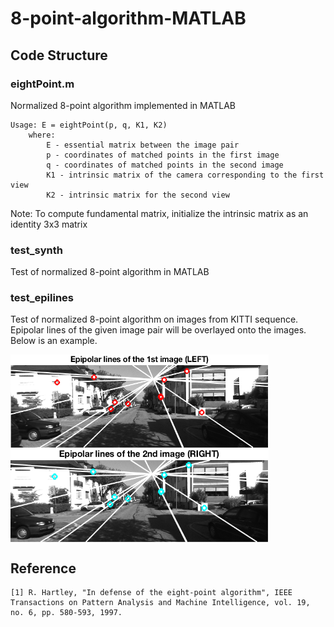 # 8-point-algorithm-MATLAB

## Code Structure

### eightPoint.m
Normalized 8-point algorithm implemented in MATLAB

	Usage: E = eightPoint(p, q, K1, K2)
		where:
			E - essential matrix between the image pair
			p - coordinates of matched points in the first image
			q - coordinates of matched points in the second image
			K1 - intrinsic matrix of the camera corresponding to the first view
			K2 - intrinsic matrix for the second view
			
Note: To compute fundamental matrix, initialize the intrinsic matrix as an identity 3x3 matrix
	  
### test_synth
Test of normalized 8-point algorithm in MATLAB

### test_epilines
Test of normalized 8-point algorithm on images from KITTI sequence. Epipolar lines of the given image pair will be overlayed onto the images. Below is an example.

<img src="images/example1.png" width="413" height="150" align="middle"><img src="images/example2.png" width="413" height="150" align="middle">

## Reference

	[1] R. Hartley, "In defense of the eight-point algorithm", IEEE Transactions on Pattern Analysis and Machine Intelligence, vol. 19, no. 6, pp. 580-593, 1997.
